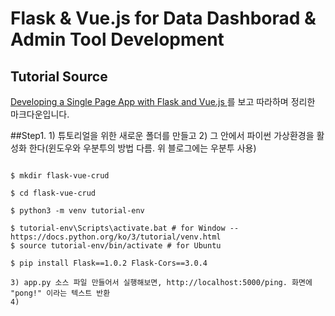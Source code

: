 # Flask & Vue.js for Data Dashborad & Admin Tool Development

## Tutorial Source
<a href = "https://testdriven.io/blog/developing-a-single-page-app-with-flask-and-vuejs/"> Developing a Single Page App with Flask and Vue.js </a> 를 보고 따라하며 정리한 마크다운입니다.



##Step1. 
	1) 튜토리얼을 위한 새로운 폴더를 만들고
	2) 그 안에서 파이썬 가상환경을 활성화 한다(윈도우와 우분투의 방법 다름. 위 블로그에는 우분투 사용)

<pre><code>
$ mkdir flask-vue-crud

$ cd flask-vue-crud

$ python3 -m venv tutorial-env 

$ tutorial-env\Scripts\activate.bat # for Window -- https://docs.python.org/ko/3/tutorial/venv.html
$ source tutorial-env/bin/activate # for Ubuntu

$ pip install Flask==1.0.2 Flask-Cors==3.0.4
</code></pre>

	3) app.py 소스 파일 만들어서 실행해보면, http://localhost:5000/ping. 화면에 "pong!" 이라는 텍스트 반환
	4) 

